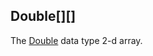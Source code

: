 Double[][]
----------

The [Double](https://docs.oracle.com/en/java/javase/17/docs/api/java.base/java/lang/Double.html) data type 2-d array.

